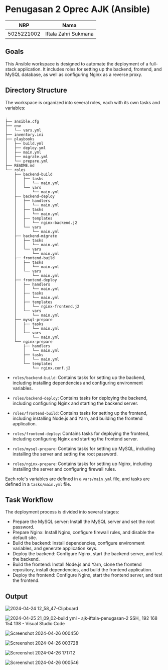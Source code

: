 # Penugasan 2 Oprec AJK (Ansible)

|    NRP     |      Nama      |
| :--------: | :------------: |
| 5025221002 | Iftala Zahri Sukmana |

## Goals

This Ansible workspace is designed to automate the deployment of a full-stack application. It includes roles for setting up the backend, frontend, and MySQL database, as well as configuring Nginx as a reverse proxy.

## Directory Structure

The workspace is organized into several roles, each with its own tasks and variables:

```
.
├── ansible.cfg
├── env
│   └── vars.yml
├── inventory.ini
├── playbooks
│   ├── build.yml
│   ├── deploy.yml
│   ├── main.yml
│   ├── migrate.yml
│   └── prepare.yml
├── README.md
└── roles
    ├── backend-build
    │   ├── tasks
    │   │   └── main.yml
    │   └── vars
    │       └── main.yml
    ├── backend-deploy
    │   ├── handlers
    │   │   └── main.yml
    │   ├── tasks
    │   │   └── main.yml
    │   ├── templates
    │   │   └── nginx-backend.j2
    │   └── vars
    │       └── main.yml
    ├── backend-migrate
    │   ├── tasks
    │   │   └── main.yml
    │   └── vars
    │       └── main.yml
    ├── frontend-build
    │   ├── tasks
    │   │   └── main.yml
    │   └── vars
    │       └── main.yml
    ├── frontend-deploy
    │   ├── handlers
    │   │   └── main.yml
    │   ├── tasks
    │   │   └── main.yml
    │   ├── templates
    │   │   └── nginx-frontend.j2
    │   └── vars
    │       └── main.yml
    ├── mysql-prepare
    │   ├── tasks
    │   │   └── main.yml
    │   └── vars
    │       └── main.yml
    └── nginx-prepare
        ├── handlers
        │   └── main.yml
        ├── tasks
        │   └── main.yml
        └── templates
            └── nginx.conf.j2
```

- `roles/backend-build`: Contains tasks for setting up the backend, including installing dependencies and configuring environment variables.

- `roles/backend-deploy`: Contains tasks for deploying the backend, including configuring Nginx and starting the backend server.

- `roles/frontend-build`: Contains tasks for setting up the frontend, including installing Node.js and Yarn, and building the frontend application.

- `roles/frontend-deploy`: Contains tasks for deploying the frontend, including configuring Nginx and starting the frontend server.

- `roles/mysql-prepare`: Contains tasks for setting up MySQL, including installing the server and setting the root password.

- `roles/nginx-prepare`: Contains tasks for setting up Nginx, including installing the server and configuring firewall rules.

Each role's variables are defined in a `vars/main.yml` file, and tasks are defined in a `tasks/main.yml` file.

## Task Workflow

The deployment process is divided into several stages:

- Prepare the MySQL server: Install the MySQL server and set the root password.
- Prepare Nginx: Install Nginx, configure firewall rules, and disable the default site.
- Build the backend: Install dependencies, configure environment variables, and generate application keys.
- Deploy the backend: Configure Nginx, start the backend server, and test the backend.
- Build the frontend: Install Node.js and Yarn, clone the frontend repository, install dependencies, and build the frontend application.
- Deploy the frontend: Configure Nginx, start the frontend server, and test the frontend.

## Output

![2024-04-24 12_58_47-Clipboard](https://github.com/ifzahri/ajk-iftala-penugasan-2/assets/59218445/5eb73423-f8bd-46a0-b60e-f01078f6d6f3)

![2024-04-25 21_09_02-build yml - ajk-iftala-penugasan-2  SSH_ 192 168 154 138  - Visual Studio Code](https://github.com/ifzahri/ajk-iftala-penugasan-2/assets/59218445/5402d65d-affa-4520-9dac-5f6ea06263b6)

![Screenshot 2024-04-26 000450](https://github.com/ifzahri/ajk-iftala-penugasan-2/assets/59218445/0b57561b-d557-4ca6-9381-31f51faf48f4)

![Screenshot 2024-04-26 003728](https://github.com/ifzahri/ajk-iftala-penugasan-2/assets/59218445/0c34b36c-c96f-42df-a9e1-c621b32ea31f)

![Screenshot 2024-04-26 171712](https://github.com/ifzahri/ajk-iftala-penugasan-2/assets/59218445/ebf147c4-d287-46ce-8b1b-acb8f129aea7)

![Screenshot 2024-04-26 000546](https://github.com/ifzahri/ajk-iftala-penugasan-2/assets/59218445/75def189-cf20-4097-97ac-9439f45a437e)
